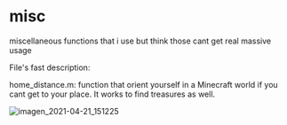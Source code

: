 # misc
miscellaneous functions that i use but think those cant get real massive usage

File's fast description:

home_distance.m: function that orient yourself in a Minecraft world if you cant get to your place. It works to find treasures as well.

![imagen_2021-04-21_151225](https://user-images.githubusercontent.com/82126178/115608336-2005dc00-a2b4-11eb-9c18-4ca5fbce8e83.png)
